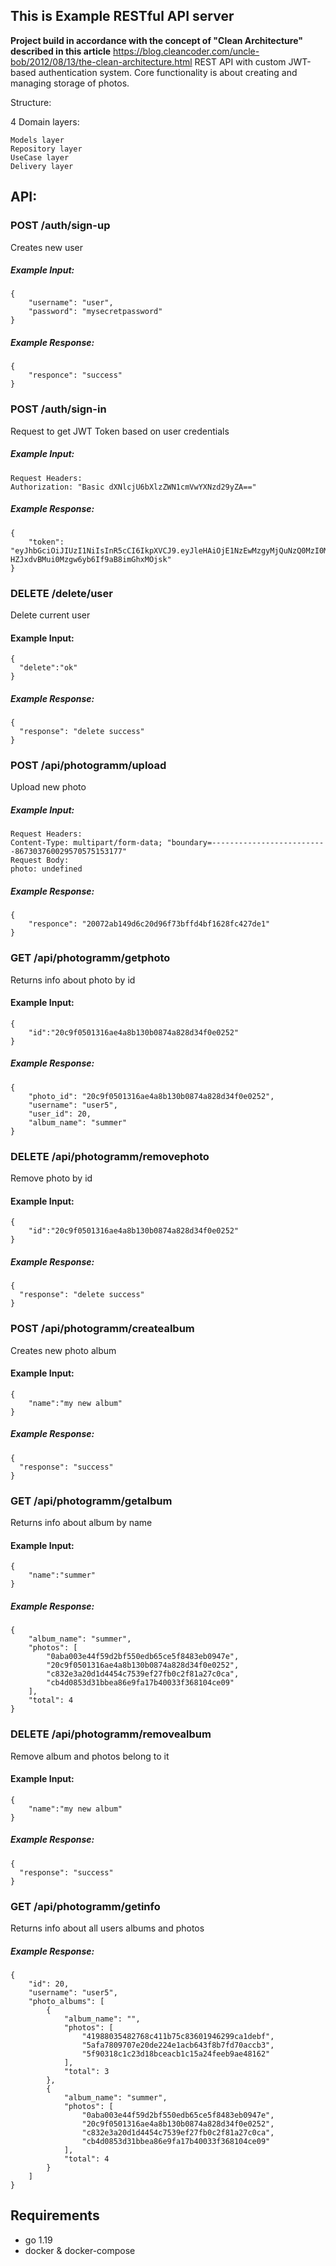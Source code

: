 ## This is Example RESTful API server

**Project build in accordance with the concept of "Clean Architecture" described in this article** https://blog.cleancoder.com/uncle-bob/2012/08/13/the-clean-architecture.html
REST API with custom JWT-based authentication system. Core functionality is about creating and managing storage of photos.

Structure:

4 Domain layers:

    Models layer
    Repository layer
    UseCase layer
    Delivery layer
    
## API:

### POST /auth/sign-up

Creates new user 

##### Example Input: 
```
{
	"username": "user",
	"password": "mysecretpassword"
} 
```
##### Example Response: 
```
{
    "responce": "success"
}
```
### POST /auth/sign-in

Request to get JWT Token based on user credentials

##### Example Input: 
```
Request Headers:
Authorization: "Basic dXNlcjU6bXlzZWN1cmVwYXNzd29yZA=="
```

##### Example Response: 
```
{
	"token": "eyJhbGciOiJIUzI1NiIsInR5cCI6IkpXVCJ9.eyJleHAiOjE1NzEwMzgyMjQuNzQ0MzI0MiwidXNlciI6eyJJRCI6IjAwMDAwMDAwMDAwMDAwMDAwMDAwMDAwMCIsIlVzZXJuYW1lIjoiemhhc2hrZXZ5Y2giLCJQYXNzd29yZCI6IjQyODYwMTc5ZmFiMTQ2YzZiZDAyNjlkMDViZTM0ZWNmYmY5Zjk3YjUifX0.3dsyKJQ-HZJxdvBMui0Mzgw6yb6If9aB8imGhxMOjsk"
} 
```
### DELETE /delete/user

Delete current user

#### Example Input:
```
{
  "delete":"ok"
}
```
##### Example Response:
```
{
  "response": "delete success"
}
```

### POST /api/photogramm/upload

Upload new photo

##### Example Input: 
```
Request Headers:
Content-Type: multipart/form-data; "boundary=--------------------------867303760029570575153177"
Request Body:
photo: undefined
```
##### Example Response:
```
{
    "responce": "20072ab149d6c20d96f73bffd4bf1628fc427de1"
}
```
### GET /api/photogramm/getphoto

Returns info about photo by id

#### Example Input:
```
{
    "id":"20c9f0501316ae4a8b130b0874a828d34f0e0252"
}
```
##### Example Response:
```
{
    "photo_id": "20c9f0501316ae4a8b130b0874a828d34f0e0252",
    "username": "user5",
    "user_id": 20,
    "album_name": "summer"
}
```
### DELETE /api/photogramm/removephoto

Remove photo by id

#### Example Input:
```
{
    "id":"20c9f0501316ae4a8b130b0874a828d34f0e0252"
}
```
##### Example Response:
```
{
  "response": "delete success"
}
```
### POST /api/photogramm/createalbum

Creates new photo album

#### Example Input:
```
{
    "name":"my new album"
}
```
##### Example Response:
```
{
  "response": "success"
}
```

### GET    /api/photogramm/getalbum

Returns info about album by name

#### Example Input:
```
{
    "name":"summer"
}
```
##### Example Response:
```
{
    "album_name": "summer",
    "photos": [
        "0aba003e44f59d2bf550edb65ce5f8483eb0947e",
        "20c9f0501316ae4a8b130b0874a828d34f0e0252",
        "c832e3a20d1d4454c7539ef27fb0c2f81a27c0ca",
        "cb4d0853d31bbea86e9fa17b40033f368104ce09"
    ],
    "total": 4
}
```
### DELETE /api/photogramm/removealbum

Remove album and photos belong to it 

#### Example Input:
```
{
    "name":"my new album"
}
```
##### Example Response:
```
{
  "response": "success"
}
```
### GET /api/photogramm/getinfo

Returns info about all users albums and photos

##### Example Response: 
```
{
    "id": 20,
    "username": "user5",
    "photo_albums": [
        {
            "album_name": "",
            "photos": [
                "41988035482768c411b75c83601946299ca1debf",
                "5afa7809707e20de224e1acb643f8b7fd70accb3",
                "5f90318c1c23d18bceacb1c15a24feeb9ae48162"
            ],
            "total": 3
        },
        {
            "album_name": "summer",
            "photos": [
                "0aba003e44f59d2bf550edb65ce5f8483eb0947e",
                "20c9f0501316ae4a8b130b0874a828d34f0e0252",
                "c832e3a20d1d4454c7539ef27fb0c2f81a27c0ca",
                "cb4d0853d31bbea86e9fa17b40033f368104ce09"
            ],
            "total": 4
        }
    ]
}
```

## Requirements
- go 1.19
- docker & docker-compose
